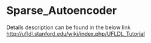 Sparse_Autoencoder
==================
Details description can be found in the below link
http://ufldl.stanford.edu/wiki/index.php/UFLDL_Tutorial

